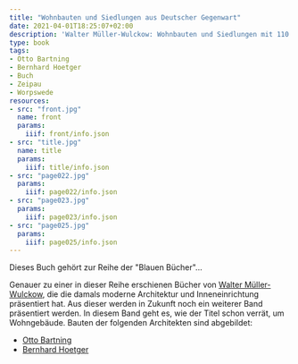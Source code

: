 ```yaml
---
title: "Wohnbauten und Siedlungen aus Deutscher Gegenwart"
date: 2021-04-01T18:25:07+02:00
description: 'Walter Müller-Wulckow: Wohnbauten und Siedlungen mit 110 großen Bildseiten und 35 Grundrissen. Karl Langewiesche, Königstein im Taunus 1928. <a class="worldcat" href="http://www.worldcat.org/oclc/1072695799">&nbsp;</a>'
type: book
tags:
- Otto Bartning
- Bernhard Hoetger
- Buch
- Zeipau
- Worpswede
resources:
- src: "front.jpg"
  name: front
  params:
    iiif: front/info.json
- src: "title.jpg"
  name: title
  params:
    iiif: title/info.json
- src: "page022.jpg"
  params:
    iiif: page022/info.json
- src: "page023.jpg"
  params:
    iiif: page023/info.json
- src: "page025.jpg"
  params:
    iiif: page025/info.json
---
```


Dieses Buch gehört zur Reihe der "Blauen Bücher"...
<!--more-->
Genauer zu einer in dieser Reihe erschienen Bücher von [Walter Müller-Wulckow](https://de.wikipedia.org/wiki/Walter_M%C3%BCller-Wulckow), die die damals moderne Architektur und Inneneinrichtung präsentiert hat. Aus dieser werden in Zukunft noch ein weiterer Band präsentiert werden.
In diesem Band geht es, wie der Titel schon verrät, um Wohngebäude. Bauten der folgenden Architekten sind abgebildet:
* [Otto Bartning](https://de.wikipedia.org/wiki/Otto_Bartning)
* [Bernhard Hoetger](https://de.wikipedia.org/wiki/Bernhard_Hoetger)
